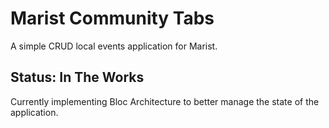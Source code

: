 # Marist Community Tabs

A simple CRUD local events application for Marist.

## Status: In The Works

Currently implementing Bloc Architecture to better manage the state of the application.
